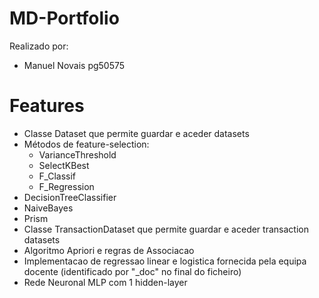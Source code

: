 # MD-Portfolio
Realizado por:
- Manuel Novais pg50575
# Features
  - Classe Dataset que permite guardar e aceder datasets
  - Métodos de feature-selection:
    - VarianceThreshold
    - SelectKBest
    - F_Classif
    - F_Regression
   - DecisionTreeClassifier
   - NaiveBayes
   - Prism
   - Classe TransactionDataset que permite guardar e aceder transaction datasets
   - Algoritmo Apriori e regras de Associacao
   - Implementacao de regressao linear e logistica fornecida pela equipa docente (identificado por "_doc" no final do ficheiro)
   - Rede Neuronal MLP com 1 hidden-layer
   
